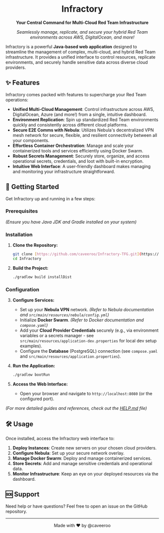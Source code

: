 <div align="center">
  <h1>Infractory</h1>
  <p><strong>Your Central Command for Multi-Cloud Red Team Infrastructure</strong></p>
  <p><i>Seamlessly manage, replicate, and secure your hybrid Red Team environments across AWS, DigitalOcean, and more!</i></p>
</div>

Infractory is a powerful **Java-based web application** designed to streamline the management of complex, multi-cloud, and hybrid Red Team infrastructure. It provides a unified interface to control resources, replicate environments, and securely handle sensitive data across diverse cloud providers.

## ✨ Features

Infractory comes packed with features to supercharge your Red Team operations:

* **Unified Multi-Cloud Management**: Control infrastructure across AWS, DigitalOcean, Azure (and more!) from a single, intuitive dashboard.
* **Environment Replication**: Spin up standardized Red Team environments quickly and consistently across different cloud platforms.
* **Secure E2E Comms with Nebula**: Utilizes Nebula's decentralized VPN mesh network for secure, flexible, and resilient connectivity between all your components.
* **Effortless Container Orchestration**: Manage and scale your containerized tools and services efficiently using Docker Swarm.
* **Robust Secrets Management**: Securely store, organize, and access operational secrets, credentials, and loot with built-in encryption.
* **Intuitive Web Interface**: A user-friendly dashboard makes managing and monitoring your infrastructure straightforward.

## 🚀 Getting Started

Get Infractory up and running in a few steps:

### Prerequisites

*(Ensure you have Java JDK and Gradle installed on your system)*

### Installation

1.  **Clone the Repository:**
    ```bash
    git clone [https://github.com/caveeroo/Infractory-TFG.git](https://github.com/caveeroo/Infractory-TFG.git)
    cd Infractory
    ```

2.  **Build the Project:**
    ```bash
    ./gradlew build installDist
    ```

### Configuration

3.  **Configure Services:**
    * Set up your **Nebula VPN** network. *(Refer to Nebula documentation and `src/main/resources/nebula/config.yml`)*
    * Initialize **Docker Swarm**. *(Refer to Docker documentation and `compose.yaml`)*
    * Add your **Cloud Provider Credentials** securely (e.g., via environment variables or a secrets manager - see `src/main/resources/application-dev.properties` for local dev setup examples).
    * Configure the **Database** (PostgreSQL) connection (see `compose.yaml` and `src/main/resources/application.properties`).

4.  **Run the Application:**
    ```bash
    ./gradlew bootRun
    ```

5.  **Access the Web Interface:**
    * Open your browser and navigate to `http://localhost:8080` (or the configured port).

*(For more detailed guides and references, check out the [HELP.md](HELP.md) file)*

## 🛠️ Usage

Once installed, access the Infractory web interface to:

1.  **Deploy Instances**: Create new servers on your chosen cloud providers.
2.  **Configure Nebula**: Set up your secure network overlay.
3.  **Manage Docker Swarm**: Deploy and manage containerized services.
4.  **Store Secrets**: Add and manage sensitive credentials and operational data.
5.  **Monitor Infrastructure**: Keep an eye on your deployed resources via the dashboard.

## 🆘 Support

Need help or have questions? Feel free to open an issue on the GitHub repository.

---

<div align="center">
  Made with ❤️  by @caveeroo
</div>
